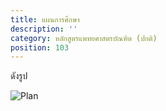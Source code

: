 ```yaml
---
title: แผนการศึกษา
description: ''
category: หลักสูตรแพทยศาสตรบัณฑิต (ปกติ)
position: 103
---
```


ดังรูป

![Plan](/program-plan.jpg)
